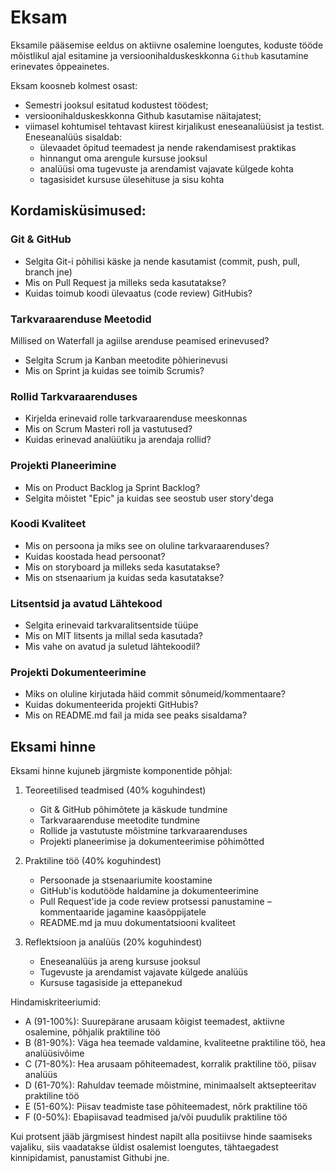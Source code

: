 # Eksam

Eksamile pääsemise eeldus on aktiivne osalemine loengutes, koduste tööde mõistlikul ajal esitamine ja versioonihalduskeskkonna `Github` kasutamine erinevates õppeainetes.

Eksam koosneb kolmest osast:

- Semestri jooksul esitatud kodustest töödest;  
- versioonihalduskeskkonna Github kasutamise näitajatest;  
- viimasel kohtumisel tehtavast kiirest kirjalikust eneseanalüüsist ja testist.  
  Eneseanalüüs sisaldab:
  - ülevaadet õpitud teemadest ja nende rakendamisest praktikas
  - hinnangut oma arengule kursuse jooksul
  - analüüsi oma tugevuste ja arendamist vajavate külgede kohta
  - tagasisidet kursuse ülesehituse ja sisu kohta

## Kordamisküsimused:

### Git & GitHub

- Selgita Git-i põhilisi käske ja nende kasutamist (commit, push, pull, branch jne)
- Mis on Pull Request ja milleks seda kasutatakse?
- Kuidas toimub koodi ülevaatus (code review) GitHubis?

### Tarkvaraarenduse Meetodid

Millised on Waterfall ja agiilse arenduse peamised erinevused?
- Selgita Scrum ja Kanban meetodite põhierinevusi
- Mis on Sprint ja kuidas see toimib Scrumis?

### Rollid Tarkvaraarenduses

- Kirjelda erinevaid rolle tarkvaraarenduse meeskonnas
- Mis on Scrum Masteri roll ja vastutused?
- Kuidas erinevad analüütiku ja arendaja rollid?

### Projekti Planeerimine

- Mis on Product Backlog ja Sprint Backlog?
- Selgita mõistet "Epic" ja kuidas see seostub user story'dega

### Koodi Kvaliteet

- Mis on persoona ja miks see on oluline tarkvaraarenduses?
- Kuidas koostada head persoonat?
- Mis on storyboard ja milleks seda kasutatakse?
- Mis on stsenaarium ja kuidas seda kasutatakse?

### Litsentsid ja avatud Lähtekood

- Selgita erinevaid tarkvaralitsentside tüüpe
- Mis on MIT litsents ja millal seda kasutada?
- Mis vahe on avatud ja suletud lähtekoodil?

### Projekti Dokumenteerimine

- Miks on oluline kirjutada häid commit sõnumeid/kommentaare?
- Kuidas dokumenteerida projekti GitHubis?
- Mis on README.md fail ja mida see peaks sisaldama?


## Eksami hinne

Eksami hinne kujuneb järgmiste komponentide põhjal:

1. Teoreetilised teadmised (40% koguhindest)
   - Git & GitHub põhimõtete ja käskude tundmine
   - Tarkvaraarenduse meetodite tundmine
   - Rollide ja vastutuste mõistmine tarkvaraarenduses
   - Projekti planeerimise ja dokumenteerimise põhimõtted

2. Praktiline töö (40% koguhindest)
   - Persoonade ja stsenaariumite koostamine
   - GitHub'is kodutööde haldamine ja dokumenteerimine
   - Pull Request'ide ja code review protsessi panustamine – kommentaaride jagamine kaasõppijatele
   - README.md ja muu dokumentatsiooni kvaliteet

3. Reflektsioon ja analüüs (20% koguhindest)
   - Eneseanalüüs ja areng kursuse jooksul
   - Tugevuste ja arendamist vajavate külgede analüüs
   - Kursuse tagasiside ja ettepanekud

Hindamiskriteeriumid:
- A (91-100%): Suurepärane arusaam kõigist teemadest, aktiivne osalemine, põhjalik praktiline töö
- B (81-90%): Väga hea teemade valdamine, kvaliteetne praktiline töö, hea analüüsivõime
- C (71-80%): Hea arusaam põhiteemadest, korralik praktiline töö, piisav analüüs
- D (61-70%): Rahuldav teemade mõistmine, minimaalselt aktsepteeritav praktiline töö
- E (51-60%): Piisav teadmiste tase põhiteemadest, nõrk praktiline töö
- F (0-50%): Ebapiisavad teadmised ja/või puudulik praktiline töö

Kui protsent jääb järgmisest hindest napilt alla positiivse hinde saamiseks vajaliku, siis vaadatakse üldist osalemist loengutes, tähtaegadest kinnipidamist, panustamist Githubi jne.

